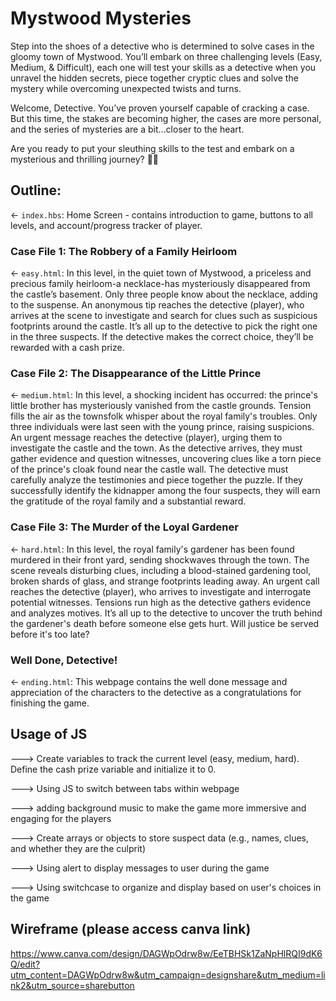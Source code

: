 # Mystwood Mysteries

Step into the shoes of a detective who is determined to solve cases in the gloomy town of Mystwood. You’ll embark on three challenging levels (Easy, Medium, & Difficult), each one will test your skills as a detective when you unravel the hidden secrets, piece together cryptic clues and solve the mystery while overcoming unexpected twists and turns.

Welcome, Detective. You’ve proven yourself capable of cracking a case. But this time, the stakes are becoming higher, the cases are more personal, and the series of mysteries are a bit…closer to the heart.

Are you ready to put your sleuthing skills to the test and embark on a mysterious and thrilling journey? 🔎🌲

## Outline:

← `index.hbs`: Home Screen - contains introduction to game, buttons to all levels, and account/progress tracker of player.

### Case File 1: The Robbery of a Family Heirloom

← `easy.html`: In this level, in the quiet town of Mystwood, a priceless and precious family heirloom-a necklace-has mysteriously disappeared from the castle’s basement. Only three people know about the necklace, adding to the suspense. An anonymous tip reaches the detective (player), who arrives at the scene to investigate and search for clues such as suspicious footprints around the castle. It’s all up to the detective to pick the right one in the three suspects. If the detective makes the correct choice, they’ll be rewarded with a cash prize.

### Case File 2: The Disappearance of the Little Prince

← `medium.html`: In this level, a shocking incident has occurred: the prince's little brother has mysteriously vanished from the castle grounds. Tension fills the air as the townsfolk whisper about the royal family's troubles. Only three individuals were last seen with the young prince, raising suspicions. An urgent message reaches the detective (player), urging them to investigate the castle and the town. As the detective arrives, they must gather evidence and question witnesses, uncovering clues like a torn piece of the prince's cloak found near the castle wall. The detective must carefully analyze the testimonies and piece together the puzzle. If they successfully identify the kidnapper among the four suspects, they will earn the gratitude of the royal family and a substantial reward.

### Case File 3: The Murder of the Loyal Gardener

← `hard.html`: In this level, the royal family's gardener has been found murdered in their front yard, sending shockwaves through the town. The scene reveals disturbing clues, including a blood-stained gardening tool, broken shards of glass, and strange footprints leading away. An urgent call reaches the detective (player), who arrives to investigate and interrogate potential witnesses. Tensions run high as the detective gathers evidence and analyzes motives. It’s all up to the detective to uncover the truth behind the gardener's death before someone else gets hurt. Will justice be served before it's too late?

### Well Done, Detective!

← `ending.html`: This webpage contains the well done message and appreciation of the characters to the detective as a congratulations for finishing the game.

## Usage of JS

---> Create variables to track the current level (easy, medium, hard).
	   Define the cash prize variable and initialize it to 0.
     
---> Using JS to switch between tabs within webpage

---> adding background music to make the game more immersive and engaging for the players

---> Create arrays or objects to store suspect data (e.g., names, clues, and whether they are the culprit)

---> Using alert to display messages to user during the game

---> Using switchcase to organize and display based on user's choices in the game


## Wireframe (please access canva link)

https://www.canva.com/design/DAGWpOdrw8w/EeTBHSk1ZaNpHlRQI9dK6Q/edit?utm_content=DAGWpOdrw8w&utm_campaign=designshare&utm_medium=link2&utm_source=sharebutton

